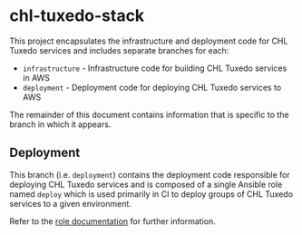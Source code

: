 # chl-tuxedo-stack

This project encapsulates the infrastructure and deployment code for CHL Tuxedo services and includes separate branches for each:

* `infrastructure` - Infrastructure code for building CHL Tuxedo services in AWS
* `deployment` - Deployment code for deploying CHL Tuxedo services to AWS

The remainder of this document contains information that is specific to the branch in which it appears.

## Deployment

This branch (i.e. `deployment`) contains the deployment code responsible for deploying CHL Tuxedo services and is composed of a single Ansible role named `deploy` which is used primarily in CI to deploy groups of CHL Tuxedo services to a given environment.

Refer to the [role documentation](roles/deploy/README.md) for further information.

